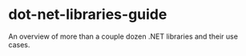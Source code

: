 # dot-net-libraries-guide
An overview of more than a couple dozen .NET libraries and their use cases.
